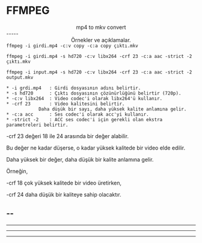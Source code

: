 # FFMPEG


<div align="center"; color="blue">
  mp4 to mkv convert
</div>
-----

<div align="center"; color="blue">
Örnekler ve açıklamalar.
</div


```
ffmpeg -i girdi.mp4 -c:v copy -c:a copy çıktı.mkv
```

```
ffmpeg -i girdi.mp4 -s hd720 -c:v libx264 -crf 23 -c:a aac -strict -2 çıktı.mkv
```

```
ffmpeg -i input.mp4 -s hd720 -c:v libx264 -crf 23 -c:a aac -strict -2 output.mkv
```


	* -i grdi.mp4 	: Girdi dosyasının adını belirtir.
	* -s hd720		: Çıktı dosyasının çözünürlüğünü belirtir (720p).
	* -c:v libx264	: Video codec'i olarak libx264'ü kullanır.
	* -crf 23		: Video kalitesini belirtir. 
 				Daha düşük bir sayı, daha yüksek kalite anlamına gelir.
	* -c:a acc		: Ses codec'i olarak acc'yi kullanır.
	* -strict -2	: ACC ses codec'i için gerekli olan ekstra parametreleri belirtir.

<p> -crf 23 değeri 18 ile 24 arasında bir değer alabilir. </p>
<p> Bu değer ne kadar düşerse, o kadar yüksek kalitede bir video elde edilir. </p>
<p> Daha yüksek bir değer, daha düşük bir kalite anlamına gelir. </p>
<p> Örneğin, </p>
<p> -crf 18 çok yüksek kalitede bir video üretirken, </p>
<p> -crf 24 daha düşük bir kaliteye sahip olacaktır.</p>
<p> </p>
<p> </p>

<p> </p>
<p> </p>
 



	
	

--
---
----
-----
------

